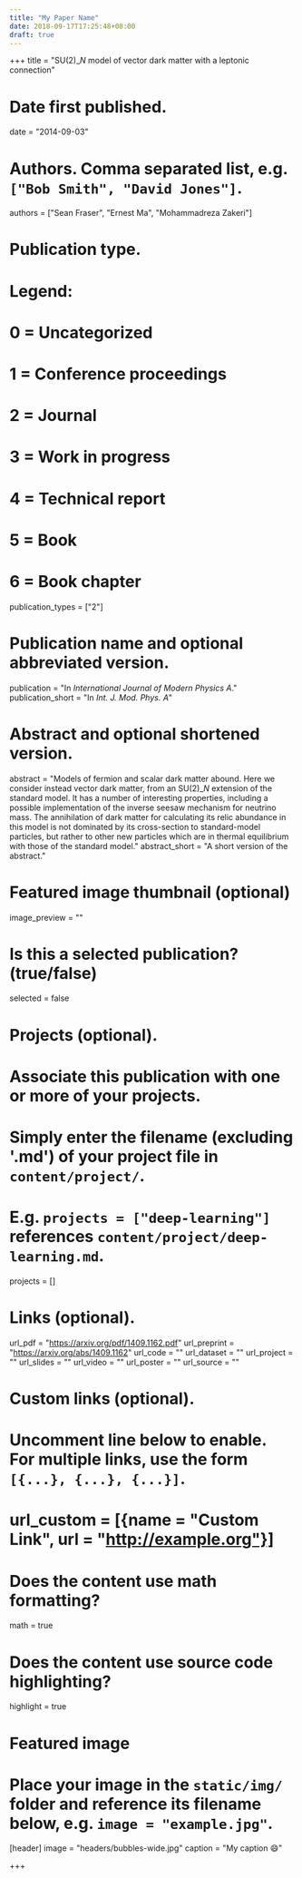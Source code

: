 ```yaml
---
title: "My Paper Name"
date: 2018-09-17T17:25:48+08:00
draft: true
---
```

+++
title = "SU$(2)\_N$  model of vector dark matter with a leptonic connection"

# Date first published.
date = "2014-09-03"

# Authors. Comma separated list, e.g. `["Bob Smith", "David Jones"]`.
authors = ["Sean Fraser", "Ernest Ma", "Mohammadreza Zakeri"]

# Publication type.
# Legend:
# 0 = Uncategorized
# 1 = Conference proceedings
# 2 = Journal
# 3 = Work in progress
# 4 = Technical report
# 5 = Book
# 6 = Book chapter
publication_types = ["2"]

# Publication name and optional abbreviated version.
publication = "In *International Journal of Modern Physics A*."
publication_short = "In *Int. J. Mod. Phys. A*"

# Abstract and optional shortened version.
abstract = "Models of fermion and scalar dark matter abound. Here we consider instead vector dark matter, from an SU$(2)\_N$ extension of the standard model. It has a number of interesting properties, including a possible implementation of the inverse seesaw mechanism for neutrino mass. The annihilation of dark matter for calculating its relic abundance in this model is not dominated by its cross-section to standard-model particles, but rather to other new particles which are in thermal equilibrium with those of the standard model."
abstract_short = "A short version of the abstract."

# Featured image thumbnail (optional)
image_preview = ""

# Is this a selected publication? (true/false)
selected = false

# Projects (optional).
#   Associate this publication with one or more of your projects.
#   Simply enter the filename (excluding '.md') of your project file in `content/project/`.
#   E.g. `projects = ["deep-learning"]` references `content/project/deep-learning.md`.
projects = []

# Links (optional).
url_pdf = "https://arxiv.org/pdf/1409.1162.pdf"
url_preprint = "https://arxiv.org/abs/1409.1162"
url_code = ""
url_dataset = ""
url_project = ""
url_slides = ""
url_video = ""
url_poster = ""
url_source = ""

# Custom links (optional).
#   Uncomment line below to enable. For multiple links, use the form `[{...}, {...}, {...}]`.
# url_custom = [{name = "Custom Link", url = "http://example.org"}]

# Does the content use math formatting?
math = true

# Does the content use source code highlighting?
highlight = true

# Featured image
# Place your image in the `static/img/` folder and reference its filename below, e.g. `image = "example.jpg"`.
[header]
image = "headers/bubbles-wide.jpg"
caption = "My caption 😄"

+++
